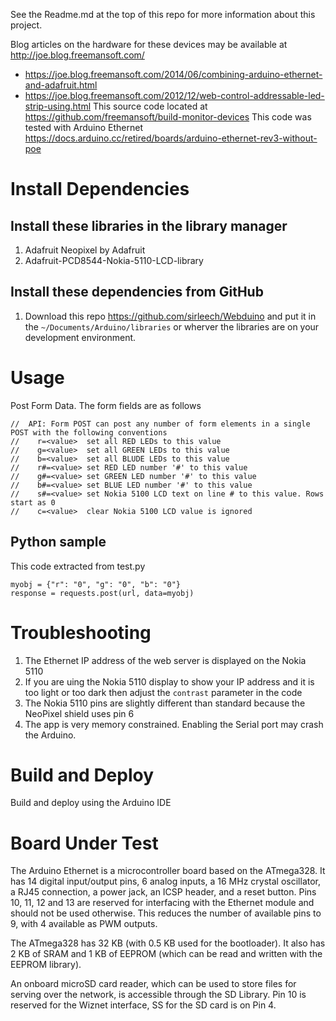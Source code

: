 See the Readme.md at the top of this repo for more information about this project.

Blog articles on the hardware for these devices may be available at http://joe.blog.freemansoft.com/
* https://joe.blog.freemansoft.com/2014/06/combining-arduino-ethernet-and-adafruit.html
* https://joe.blog.freemansoft.com/2012/12/web-control-addressable-led-strip-using.html
This source code located at https://github.com/freemansoft/build-monitor-devices
This code was tested with Arduino Ethernet https://docs.arduino.cc/retired/boards/arduino-ethernet-rev3-without-poe

# Install Dependencies

## Install these libraries in the library manager
1. Adafruit Neopixel by Adafruit
1. Adafruit-PCD8544-Nokia-5110-LCD-library

## Install these dependencies from GitHub
1. Download this repo https://github.com/sirleech/Webduino and put it in the `~/Documents/Arduino/libraries` or wherver the libraries are on your development environment.

# Usage
Post Form Data.  The form fields are as follows

```
//  API: Form POST can post any number of form elements in a single POST with the following conventions
//    r=<value>  set all RED LEDs to this value
//    g=<value>  set all GREEN LEDs to this value
//    b=<value>  set all BLUDE LEDs to this value
//    r#=<value> set RED LED number '#' to this value
//    g#=<value> set GREEN LED number '#' to this value
//    b#=<value> set BLUE LED number '#' to this value
//    s#=<value> set Nokia 5100 LCD text on line # to this value. Rows start as 0
//    c=<value>  clear Nokia 5100 LCD value is ignored
```

## Python sample
This code extracted from test.py

```
myobj = {"r": "0", "g": "0", "b": "0"}
response = requests.post(url, data=myobj)
```



# Troubleshooting
1. The Ethernet IP address of the web server is displayed on the Nokia 5110
1. If you are uing the Nokia 5110 display to show your IP address and it is too light or too dark then adjust the `contrast` parameter in the code
1. The Nokia 5110 pins are slightly different than standard because the NeoPixel shield uses pin 6
1. The app is very memory constrained.  Enabling the Serial port may crash the Arduino.

# Build and Deploy
Build and deploy using the Arduino IDE

# Board Under Test

The Arduino Ethernet is a microcontroller board based on the ATmega328. It has 14 digital input/output pins, 6 analog inputs, a 16 MHz crystal oscillator, a RJ45 connection, a power jack, an ICSP header, and a reset button.
Pins 10, 11, 12 and 13 are reserved for interfacing with the Ethernet module and should not be used otherwise. This reduces the number of available pins to 9, with 4 available as PWM outputs.

The ATmega328 has 32 KB (with 0.5 KB used for the bootloader). It also has 2 KB of SRAM and 1 KB of EEPROM (which can be read and written with the EEPROM library).

An onboard microSD card reader, which can be used to store files for serving over the network, is accessible through the SD Library. Pin 10 is reserved for the Wiznet interface, SS for the SD card is on Pin 4.